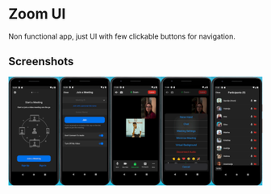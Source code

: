 # Zoom UI

Non functional app, just UI with few clickable buttons for navigation.

## Screenshots
![zoom](./assets/zoom_ui_app.png)